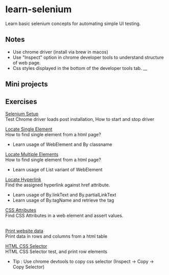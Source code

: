 # learn-selenium

Learn basic selenium concepts for automating simple UI testing.

## Notes
* Use chrome driver (install via brew in macos)
* Use "Inspect" option in chrome developer tools to understand structure of web page.
* Css styles displayed in the bottom of the developer tools tab.
__
## Mini projects


## Exercises

[Selenium Setup](learn-selenium/src/test/java/com/learn/selenium/locateelements/SeleniumSetupTest.java) <br/>
Test Chrome driver loads post installation, How to start and stop driver
<br/>

[Locate Single Element](learn-selenium/src/test/java/com/learn/selenium/locateelements/LocateOneElementTest.java) <br/>
How to find single element from a html page? <br/>
- Learn usage of WebElement and By classname

[Locate Multiple Elements](learn-selenium/src/test/java/com/learn/selenium/locateelements/LocateMultipleElementsTest.java) <br/>
How to find single element from a html page?<br/>
- Learn usage of List variant of WebElement

[Locate Hyperlink](learn-selenium/src/test/java/com/learn/selenium/locateelements/LocateHyperlinksTest.java) <br/>
Find the assigned hyperlink against href attribute. <br/>
- Learn usage of By.linkText and By.partialLinkText
- Learn usage of By.tagName and retrieve the <a> tag

[CSS Attributes](learn-selenium/src/test/java/com/learn/selenium/locateelements/CssAttributesTest.java) <br/>
Find CSS Attributes in a web element and assert values. <br/>
<br/>

[Print website data](learn-selenium/src/test/java/com/learn/selenium/locateelements/WebtableDataTest.java) <br/>
Print data in rows and columns from a html table <br/>

[HTML CSS Selector](learn-selenium/src/test/java/com/learn/selenium/locateelements/CssSelectorTest.java) <br/>
HTML CSS Selector test, and print row elements <br/>
- Tip : Use chrome devtools to copy css selector (Inspect -> Copy -> Copy Selector) <br/>